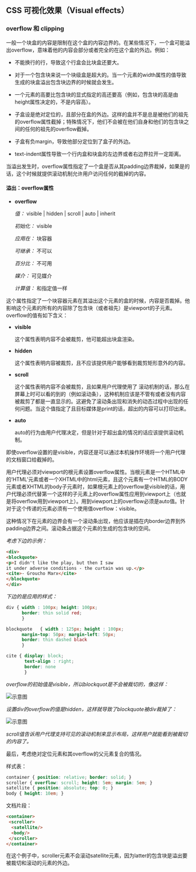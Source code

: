 ## CSS 可视化效果（Visual effects）

### overflow 和 clipping 

一般一个块盒的内容是限制在这个盒的内容边界的。在某些情况下，一个盒可能溢出overflow，意味着他的内容会部分或者完全的在这个盒的外边。例如：

* 不能换行的行，导致这个行盒会比块盒还要大。

* 对于一个包含块来说一个块级盒是超大的。当一个元素的width属性的值导致生成的块盒溢出包含块边界的时候就会发生。

* 一个元素的高要比包含块的显式指定的高还要高（例如，包含块的高是由height属性决定的，不是内容高）。

* 子盒设是绝对定位的，且部分在盒的外边。这样的盒并不是总是被他们的祖先的overflow属性截掉；特殊情况下，他们不会被在他们自身和他们的包含块之间的任何的祖先的overflow截掉。

* 子盒有负margin，导致他部分定位到了盒子的外边。

* text-indent属性导致一个行内盒和块盒的左边界或者右边界拉开一定距离。

<!--more-->

当溢出发生时，overflow属性指定了一个盒是否从其padding边界裁掉，如果是的话，这个时候就提供滚动机制允许用户访问任何的截掉的内容。

#### 溢出：overflow属性

* __overflow__
	
	_值：_  visible | hidden | scroll | auto | inherit

	_初始化：_ visible

	_应用在：_ 块容器

	_可继承：_ 不可以

	_百分比：_ 不可用

	_媒介：_ 可见媒介

	_计算值：_ 和指定值一样

这个属性指定了一个块容器元素在其溢出这个元素的盒的时候，内容是否裁掉。他影响这个元素的所有的内容除了包含块（或者祖先）是viewport的子元素。overflow的值有如下含义：


* __visible__
	
	这个属性表明内容不会被裁剪，他可能超出块盒渲染。

* __hidden__
	
	这个属性表明内容被裁剪，且不应该提供用户能够看到裁剪矩形意外的内容。

* __scroll__
	
	这个属性表明内容不会被裁剪，且如果用户代理使用了 滚动机制的话，那么在屏幕上时可以看的到的（例如滚动条），这种机制应该是不管有或者没有内容被裁剪了都是一直显示的。这避免了滚动条出现和消失的动态过程中出现的任何问题。当这个值指定了且目标媒体是print的话，超出的内容可以打印出来。

* __auto__
	
	auto的行为由用户代理决定，但是针对于超出盒的情况的话应该提供滚动机制。

即使overflow设置的是visible，内容还是可以通过本机操作环境将一个用户代理的文档窗口给截掉的。

用户代理必须对viewport的根元素设置overflow属性。当根元素是一个HTML中的‘HTML’元素或者一个XHTML中的html元素，且这个元素有一个HTML的BODY元素或者XHTML的body子元素时，如果根元素上的overflow是visible的话，用户代理必须代替第一个这样的子元素上的overflow属性应用到viewport上（也就是将overflow用到viewport上）。用到viewport上的overflow必须是auto值。针对于这个传递的元素必须有一个使用值overflow：visible。

这种情况下在元素的边界会有一个滚动条出现，他应该是插在内border边界到外padding边界之间。滚动条占据这个元素的生成的包含块的空间。

_考虑下边的示例：_

```html
<div>
<blockquote>
<p>I didn't like the play, but then I saw
it under adverse conditions - the curtain was up.</p>
<cite>- Groucho Marx</cite>
</blockquote>
</div>
```

_下边的是应用的样式：_

```css
div { width : 100px; height: 100px;
      border: thin solid red;
      }

blockquote   { width : 125px; height : 100px;
      margin-top: 50px; margin-left: 50px; 
      border: thin dashed black
      }

cite { display: block;
       text-align : right; 
       border: none
       }
```

_overflow的初始值是visible，所以blockquot是不会被裁切的，像这样：_

![示意图](http://www.w3.org/TR/CSS21/images/overflow1.png)

_设置div的overflow的值是hidden，这样就导致了blockquote被div裁掉了：_

![示意图](http://www.w3.org/TR/CSS21/images/overflow2.png)

_scroll值告诉用户代理支持可见的滚动机制来显示布局，这样用户就能看到被裁切的内容了。_

最后，考虑绝对定位元素和其overflow的父元素复合的情况。

样式表：

```css
container { position: relative; border: solid; }
scroller { overflow: scroll; height: 5em; margin: 5em; }
satellite { position: absolute; top: 0; }
body { height: 10em; }
```

文档片段：

```html
<container>
 <scroller>
  <satellite/>
  <body/>
 </scroller>
</container>
```

在这个例子中，scroller元素不会滚动satellite元素，因为latter的包含块是溢出要被裁切和滚动的元素的外边。

